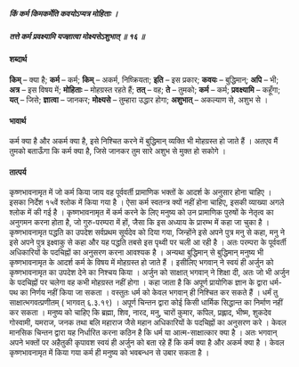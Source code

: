 ##### किं कर्म किमकर्मेति कवयोऽप्यत्र मोहिताः ।
##### तत्ते कर्म प्रवक्ष्यामि यज्ज्ञात्वा मोक्ष्यसेऽशुभात् ॥ १६ ॥

#### शब्दार्थ

**किम्** – क्या है; **कर्म** – कर्म; **किम्** – अकर्म,  निष्क्रियता; **इति** – इस प्रकार; **कवयः** – बुद्धिमान्; **अपि** – भी; **अत्र** – इस  विषय में; **मोहिताः** – मोहग्रस्त रहते हैं; **तत्** – वह; **ते** – तुमको; **कर्म** – कर्म; **प्रवक्ष्यामि** – कहूँगा; **यत्** – जिसे; **ज्ञात्वा** – जानकर; **मोक्ष्यसे** – तुम्हारा उद्धार होगा; **अशुभात्** – अकल्याण से, अशुभ से ।

#### भावार्थ

कर्म क्या है और अकर्म क्या है, इसे निश्चित करने में बुद्धिमान् व्यक्ति भी मोहग्रस्त हो जाते हैं । अतएव मैं तुमको बताऊँगा कि कर्म क्या है, जिसे जानकर तुम सारे अशुभ से मुक्त हो सकोगे ।

#### तात्पर्य

कृष्णभावनामृत में जो कर्म किया जाय वह पूर्ववर्ती प्रामाणिक भक्तों के आदर्श के अनुसार होना चाहिए । इसका निर्देश १५वें श्लोक में किया गया है । ऐसा कर्म स्वतन्त्र क्यों नहीं होना चाहिए, इसकी व्याख्या अगले श्लोक में की गई है । कृष्णभावनामृत में कर्म करने के लिए मनुष्य को उन प्रामाणिक पुरुषों के नेतृत्व का अनुगमन करना होता है, जो गुरु-परम्परा में हों, जैसा कि इस अध्याय के प्रारम्भ में कहा जा चुका है । कृष्णभावनामृत पद्धति का उपदेश सर्वप्रथम सूर्यदेव को दिया गया, जिन्होंने इसे अपने पुत्र मनु से कहा, मनु ने इसे अपने पुत्र इक्ष्वाकु से कहा और यह पद्धति तबसे इस पृथ्वी पर चली आ रही है । अतः परम्परा के पूर्ववर्ती अधिकारियों के पदचिह्नों का अनुसरण करना आवश्यक है । अन्यथा बुद्धिमान् से बुद्धिमान् मनुष्य भी कृष्णभावनामृत के आदर्श कर्म के विषय में मोहग्रस्त हो जाते हैं । इसीलिए भगवान् ने स्वयं ही अर्जुन को कृष्णभावनामृत का उपदेश देने का निश्चय किया । अर्जुन को साक्षात् भगवान् ने शिक्षा दी, अतः जो भी अर्जुन के पदचिह्नों पर चलेगा वह कभी मोहग्रस्त नहीं होगा । कहा जाता है कि अपूर्ण प्रायोगिक ज्ञान के द्वारा धर्म-पथ का निर्णय नहीं किया जा सकता । वस्तुतः धर्म को केवल भगवान् ही निश्चित कर सकते हैं । धर्मं तु साक्षात्भगवत्प्रणीतम् ( भागवत् ६.३.१९) । अपूर्ण चिन्तन द्वारा कोई किसी धार्मिक सिद्धान्त का निर्माण नहीं कर सकता । मनुष्य को चाहिए कि ब्रह्मा, शिव, नारद, मनु, चारों कुमार, कपिल, प्रह्लाद, भीष्म, शुकदेव गोस्वामी, यमराज, जनक तथा बलि महाराज जैसे महान अधिकारियों के पदचिह्नों का अनुसरण करे । केवल मानसिक चिन्तन द्वारा यह निर्धारित करना कठिन है कि धर्म या आत्म-साक्षात्कार क्या है । अतः भगवान् अपने भक्तों पर अहैतुकी कृपावश स्वयं ही अर्जुन को बता रहे हैं कि कर्म क्या है और अकर्म क्या है । केवल कृष्णभावनामृत में किया गया कर्म ही मनुष्य को भवबन्धन से उबार सकता है ।